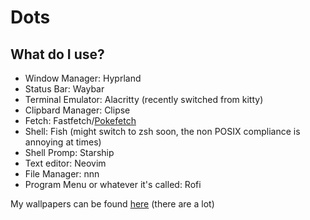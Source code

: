 # Dots

## What do I use?

- Window Manager: Hyprland
- Status Bar: Waybar
- Terminal Emulator: Alacritty (recently switched from kitty)
- Clipbard Manager: Clipse
- Fetch: Fastfetch/[Pokefetch](./.config/my-scripts/pokefetch.sh)
- Shell: Fish (might switch to zsh soon, the non POSIX compliance is annoying at times)
- Shell Promp: Starship
- Text editor: Neovim
- File Manager: nnn
- Program Menu or whatever it's called: Rofi

My wallpapers can be found [here](https://github.com/Majestic9169/wallpapers) (there are a lot)
